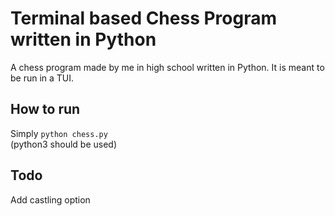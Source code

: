 # Terminal based Chess Program written in Python
A chess program made by me in high school written in Python.
It is meant to be run in a TUI.

## How to run
Simply `python chess.py`  
(python3 should be used)

## Todo
Add castling option
